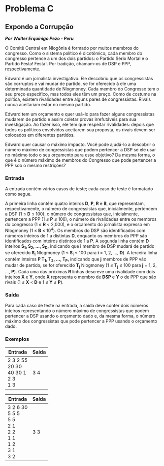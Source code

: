# Problema C

## Expondo a Corrupção

***Por Walter Erquínigo Pezo - Peru***

O Comitê Central em Nlogônia é formado por muitos membros do congresso. Como o sistema político é dicotômico, cada membro do congresso pertence a um dos dois partidos: o Partido Sério Mortal e o Partido Festa! Festa!. Por tradição, chamam-os de DSP e PPP, respectivamente.

Edward é um jornalista investigativo. Ele descobriu que os congressistas são corruptos e vai mudar de partido, se for oferecido à ele uma determinada quantidade de Nlogmoney. Cada membro do Congresso tem o seu preço específico, mas todos eles têm um preço. Como de costume na política, existem rivalidades entre alguns pares de congressistas. Rivais nunca aceitariam estar no mesmo partido.

Edward tem um orçamento e quer usá-lo para fazer alguns congressistas mudarem de partido e assim coletar provas irrefutáveis para sua investigação. Ao fazer isso, ele tem que respeitar rivalidades: depois que todos os políticos envolvidos aceitarem sua proposta, os rivais devem ser colocados em diferentes partidos.

Edward quer causar o máximo impacto. Você pode ajudá-lo a descobrir o número máximo de congressistas que podem pertencer a DSP se ele usar no máximo todo o seu orçamento para esse objetivo? Da mesma forma, o que é o número máximo de membros do Congresso que pode pertencer a PPP sob o mesmo restrições?

### Entrada

A entrada contém vários casos de teste; cada caso de teste é formatado como segue.

A primeira linha contém quatro inteiros **D**, **P**, **R** e **B**, que representam, respectivamente, o número de congressistas que, inicialmente, pertencem a DSP (1 ≤ **D** ≤ 100), o número de congressistas que, inicialmente, pertencem a PPP (1 ≤ **P** ≤ 100), o número de rivalidades entre os membros do congresso (1 ≤ **R** < 2,000), e o orçamento do jornalista expresso em Nlogmoney (1 ≤ **B** ≤ 10<sup>4</sup>). Os membros do DSP são identificados com números inteiros de 1 a distintas **D**, enquanto os membros do PPP são identificados com inteiros distintos de 1 a **P**. A segunda linha contém **D** inteiros **S<sub>1</sub>, S<sub>2</sub>, ..., S<sub>D</sub>,** indicando que **i** membro de DSP mudará de partido se oferecido **S<sub>i</sub>** Nlogmoney (1 ≤ **S<sub>i</sub>** ≤ 100 para **i** = 1, 2, ..., **D**). A terceira linha contém inteiros **P T<sub>1</sub>, T<sub>2</sub>, ..., T<sub>P</sub>,** indicando que **j** membros de PPP vão mudar de partido, se for oferecido **T<sub>j</sub>** Nlogmoney (1 ≤ **T<sub>j</sub>** ≤ 100 para **j** = 1, 2, ..., **P**). Cada uma das próximas **R** linhas descreve uma rivalidade com dois inteiros **X** e **Y**, onde **X** representa o membro de **DSP** e **Y** o de PPP que são rivais (1 ≤ **X** < **D** e 1 ≤ **Y** ≤ **P**).

### Saída

Para cada caso de teste na entrada, a saída deve conter dois números inteiros representando o número máximo de congressistas que podem pertencer a DSP usando o orçamento dado e, da mesma forma, o número máximo dos congressistas que pode pertencer a PPP usando o orçamento dado.

### Exemplos


| Entrada | Saída |
| --- | --- |
| 2 3 2 55 <br> 20 30 <br> 40 30 1 <br> 2 3 <br> 1 3 | 3 4|

| Entrada | Saída |
| --- | --- |
| 3 2 6 30 <br> 5 5 5 <br> 5 5 <br> 2 1 <br> 2 2 <br> 1 1 <br> 1 2 <br> 3 1 <br> 3 2 | 3 3 |